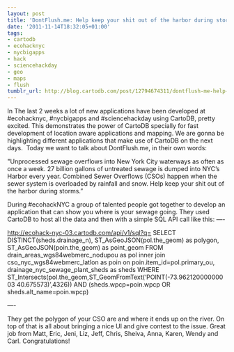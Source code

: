 ```yaml
---
layout: post
title: 'DontFlush.me: Help keep your shit out of the harbor during storms'
date: '2011-11-14T18:32:05+01:00'
tags:
- cartodb
- ecohacknyc
- nycbigapps
- hack
- sciencehackday
- geo
- maps
- flush
tumblr_url: http://blog.cartodb.com/post/12794674311/dontflush-me-help-keep-your-shit-out-of-the-harbor
---
```

In The last 2 weeks a lot of new applications have been developed at #ecohacknyc, #nycbigapps and #sciencehackday using CartoDB, pretty excited. This demonstrates the power of CartoDB specially for fast development of location aware applications and mapping. We are gonna be highlighting different applications that make use of CartoDB on the next days. 
Today we want to talk about DontFlush.me, in their own words:

"Unprocessed sewage overflows into New York City waterways as often as once a week.
27 billion gallons of untreated sewage is dumped into NYC’s Harbor every year.
Combined Sewer Overflows (CSOs) happen when the sewer system is overloaded by rainfall and snow.
Help keep your shit out of the harbor during storms.”

During #ecohackNYC a group of talented people got together to develop an application that can show you where is your sewage going. They used CartoDB to host all the data and then with a simple SQL API call like this:
—-

http://ecohack-nyc-03.cartodb.com/api/v1/sql?q=
SELECT DISTINCT(sheds.drainage_n), ST_AsGeoJSON(pol.the_geom) as polygon, ST_AsGeoJSON(poin.the_geom) as point_geom
 FROM drain_areas_wgs84webmerc_nodupou as pol inner join cso_nyc_wgs84webmerc_latlon as poin on poin.item_id=pol.primary_ou, drainage_nyc_sewage_plant_sheds as sheds
 WHERE ST_Intersects(pol.the_geom,ST_GeomFromText(‘POINT(-73.96212000000003 40.675573)’,4326)) AND (sheds.wpcp=poin.wpcp OR sheds.alt_name=poin.wpcp)

—-

They get the polygon of your CSO are and where it ends up on the river. On top of that is all about bringing a nice UI and give contest to the issue.
Great job from Matt, Eric, Jeni, Liz, Jeff, Chris, Sheiva, Anna, Karen, Wendy and Carl. Congratulations!

